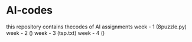 # AI-codes
this repository contains thecodes of AI assignments
week - 1 (8puzzle.py)
week - 2 ()
week - 3 (tsp.txt)
week - 4 ()
